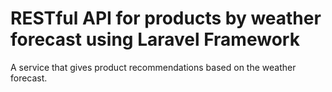 # RESTful API for products by weather forecast using Laravel Framework
A service that gives product recommendations based on the weather forecast.

